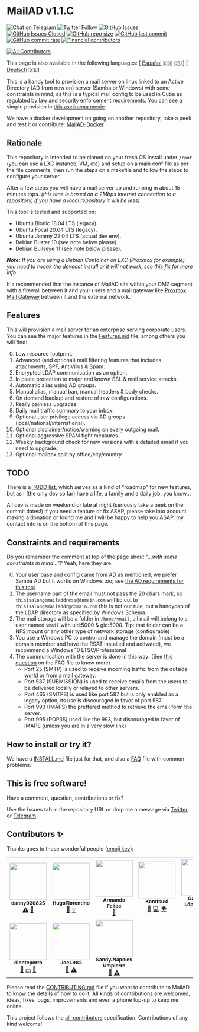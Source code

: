 # MailAD v1.1.C

[![Chat on Telegram](https://img.shields.io/badge/Chat%20on-Telegram-brightgreen?style=flat-square)](https://t.me/MailAD_dev) [![Twitter Follow](https://img.shields.io/twitter/follow/co7wt?label=Follow&style=flat-square)](https://twitter.com/co7wt) [![GitHub Issues](https://img.shields.io/github/issues/stdevPavelmc/mailad?style=flat-square)](https://github.com/stdevPavelmc/mailad/issues) [![GitHub Issues Closed](https://img.shields.io/github/issues-closed/stdevPavelmc/mailad?style=flat-square)](https://github.com/stdevPavelmc/mailad/issues?q=is%3Aissue+is%3Aclosed) [![GitHub repo size](https://img.shields.io/github/repo-size/stdevPavelmc/mailad?style=flat-square)](https://github.com/stdevPavelmc/mailad/archive/master.zip) [![GitHub last commit](https://img.shields.io/github/last-commit/stdevPavelmc/mailad?style=flat-square)](https://github.com/stdevPavelmc/mailad/commits/master) [![GitHub commit rate](https://img.shields.io/github/commit-activity/m/stdevPavelmc/mailad?style=flat-square)](https://github.com/stdevPavelmc/mailad/commits/master) [![Financial contributors](https://opencollective.com/mailad/tiers/badge.svg)](https://opencollective.com/mailad)

<!-- ALL-CONTRIBUTORS-BADGE:START - Do not remove or modify this section -->
[![All Contributors](https://img.shields.io/badge/all_contributors-10-orange.svg?style=flat-square)](#contributors-)
<!-- ALL-CONTRIBUTORS-BADGE:END -->

This page is also available in the following languages: [ [Español](i18n/README.es.md) 🇪🇸 🇨🇺] [ [Deutsch](i18n/README.de.md) 🇩🇪]

This is a handy tool to provision a mail server on linux linked to an Active Directory (AD from now on) server (Samba or Windows) with some constraints in mind, as this is a typical mail config to be used in Cuba as regulated by law and security enforcement requirements. You can see a simple provision in [this asciinema movie](https://asciinema.org/a/fD1LuVLfeb8RPCHOIgbR1J9d8).

We have a docker development on going on another repository, take a peek and test it or contribute: [MailAD-Docker](https://github.com/stdevPavelmc/mailad-docker/)

## Rationale

This repository is intended to be cloned on your fresh OS install under `/root` (you can use a LXC instance, VM, etc) and setup on a main conf file as per the file comments, then run the steps on a makefile and follow the steps to configure your server.

After a few steps you will have a mail server up and running in about 15 minutes tops. _(this time is based on a 2Mbps internet connection to a repository, if you have a local repository it will be less)_

This tool is tested and supported on:

- Ubuntu Bionic 18.04 LTS (legacy).
- Ubuntu Focal 20.04 LTS (legacy).
- Ubuntu Jammy 22.04 LTS (actual dev env).
- Debian Buster 10 (see note below please).
- Debian Bullseye 11 (see note below please).

_**Note:** If you are using a Debian Container on LXC (Proxmox for example) you need to tweak the dovecot install or it will not work, see [this fix](https://serverfault.com/questions/976250/dovecot-lxc-apparmor-denied-buster) for more info_

It's recommended that the instance of MailAD sits within your DMZ segment with a firewall between it and your users and a mail gateway like [Proxmox Mail Gateway](https://www.proxmox.com/en/proxmox-mail-gateway) between it and the external network.

## Features

This will provision a mail server for an enterprise serving corporate users. You can see the major features in the [Features.md](Features.md) file, among others you will find:

0. Low resource footprint.
0. Advanced (and optional) mail filtering features that includes attachments, SPF, AntiVirus & Spam.
0. Encrypted LDAP communication as an option.
0. In place protection to major and known SSL & mail service attacks.
0. Automatic alias using AD groups.
0. Manual alias, manual ban, manual headers & body checks.
0. On demand backup and restore of raw configurations.
0. Really painless upgrades.
0. Daily mail traffic summary to your inbox.
0. Optional user privilege access via AD groups (local/national/international).
0. Optional disclaimer/notice/warning on every outgoing mail.
0. Optional aggressive SPAM fight measures.
0. Weekly background check for new versions with a detailed email if you need to upgrade.
0. Optional mailbox split by office/city/country

## TODO

There is a [TODO list](TODO.md), which serves as a kind of "roadmap" for new features, but as I (the only dev so far) have a life, a family and a daily job, you know...

All dev is made on weekend or late at night (seriously take a peek on the commit dates!) if you need a feature or fix ASAP, please take into account making a donation or found me and I will be happy to help you ASAP, my contact info is on the bottom of this page.

## Constraints and requirements

Do you remember the comment at top of the page about _"...with some constraints in mind..."?_ Yeah, here they are:

0. Your user base and config came from AD as mentioned, we prefer Samba AD but it works on Windows too; see [the AD requirements for this tool](AD_Requirements.md)
0. The username part of the email must not pass the 20 chars mark, so `thisisalongemailaddress@domain.com` will be cut to `thisisalongemailaddr@domain.com` this is not our rule, but a handycap of the LDAP directory as specified by Windows Schema.
0. The mail storage will be a folder in `/home/vmail`, all mail will belong to a user named `vmail` with uid:5000 & gid:5000. Tip: that folder can be a NFS mount or any other type of network storage (configurable)
0. You use a Windows PC to control and manage the domain (must be a domain member and have the RSAT installed and activated), we recommend a Windows 10 LTSC/Professional
0. The communication with the server is done in this way: (See [this question](FAQ.md#what-ports-i-need-to-get-open-to-make-sure-the-servers-works-ok) on the FAQ file to know more)
    - Port 25 (SMTP) is used to receive incoming traffic from the outside world or from a mail gateway.
    - Port 587 (SUBMISSION) is used to receive emails from the users to be delivered locally or relayed to other servers.
    - Port 465 (SMTPS) is used like port 587 but is only enabled as a legacy option, its use is discouraged in favor of port 587.
    - Port 993 (IMAPS) the preffered method to retrieve the email form the server.
    - Port 995 (POP3S) used like the 993, but discouraged in favor of IMAPS (unless you are in a very slow link)

## How to install or try it?

We have a [INSTALL.md](INSTALL.md) file just for that, and also a [FAQ](FAQ.md) file with common problems.

## This is free software!

Have a comment, question, contributions or fix?

Use the Issues tab in the repository URL or drop me a message via [Twitter](https://twitter.com/co7wt) or [Telegram](https://t.me/pavelmc)

## Contributors ✨

Thanks goes to these wonderful people ([emoji key](https://allcontributors.org/docs/en/emoji-key)):

<!-- ALL-CONTRIBUTORS-LIST:START - Do not remove or modify this section -->
<!-- prettier-ignore-start -->
<!-- markdownlint-disable -->
<table>
  <tr>
    <td align="center"><a href="https://github.com/danny920825"><img src="https://avatars2.githubusercontent.com/u/33090194?v=4?s=100" width="100px;" alt=""/><br /><sub><b>danny920825</b></sub></a><br /><a href="https://github.com/stdevPavelmc/mailad/commits?author=danny920825" title="Tests">⚠️</a> <a href="#ideas-danny920825" title="Ideas, Planning, & Feedback">🤔</a></td>
    <td align="center"><a href="https://github.com/HugoFlorentino"><img src="https://avatars0.githubusercontent.com/u/11479345?v=4?s=100" width="100px;" alt=""/><br /><sub><b>HugoFlorentino</b></sub></a><br /><a href="#ideas-HugoFlorentino" title="Ideas, Planning, & Feedback">🤔</a> <a href="#example-HugoFlorentino" title="Examples">💡</a></td>
    <td align="center"><a href="https://www.sysadminsdecuba.com"><img src="https://avatars1.githubusercontent.com/u/12705691?v=4?s=100" width="100px;" alt=""/><br /><sub><b>Armando Felipe</b></sub></a><br /><a href="#ideas-armandofcom" title="Ideas, Planning, & Feedback">🤔</a></td>
    <td align="center"><a href="https://github.com/Koratsuki"><img src="https://avatars0.githubusercontent.com/u/20727446?v=4?s=100" width="100px;" alt=""/><br /><sub><b>Koratsuki</b></sub></a><br /><a href="#ideas-Koratsuki" title="Ideas, Planning, & Feedback">🤔</a> <a href="https://github.com/stdevPavelmc/mailad/commits?author=Koratsuki" title="Code">💻</a> <a href="#translation-Koratsuki" title="Translation">🌍</a></td>
    <td align="center"><a href="http://www.daxslab.com"><img src="https://avatars0.githubusercontent.com/u/13596248?v=4?s=100" width="100px;" alt=""/><br /><sub><b>Gabriel A. López López</b></sub></a><br /><a href="#translation-glpzzz" title="Translation">🌍</a></td>
    <td align="center"><a href="https://github.com/oneohthree"><img src="https://avatars0.githubusercontent.com/u/7398832?v=4?s=100" width="100px;" alt=""/><br /><sub><b>oneohthree</b></sub></a><br /><a href="#ideas-oneohthree" title="Ideas, Planning, & Feedback">🤔</a></td>
    <td align="center"><a href="http://iskra.ml"><img src="https://avatars3.githubusercontent.com/u/6555851?v=4?s=100" width="100px;" alt=""/><br /><sub><b>Eddy Ernesto del Valle Pino</b></sub></a><br /><a href="https://github.com/stdevPavelmc/mailad/commits?author=edelvalle" title="Documentation">📖</a></td>
  </tr>
  <tr>
    <td align="center"><a href="https://github.com/dienteperro"><img src="https://avatars.githubusercontent.com/u/5240140?v=4?s=100" width="100px;" alt=""/><br /><sub><b>dienteperro</b></sub></a><br /><a href="https://github.com/stdevPavelmc/mailad/commits?author=dienteperro" title="Documentation">📖</a> <a href="#financial-dienteperro" title="Financial">💵</a> <a href="#ideas-dienteperro" title="Ideas, Planning, & Feedback">🤔</a></td>
    <td align="center"><a href="http://jjrweb.byethost8.com/"><img src="https://avatars.githubusercontent.com/u/11667019?v=4?s=100" width="100px;" alt=""/><br /><sub><b>Joe1962</b></sub></a><br /><a href="#ideas-Joe1962" title="Ideas, Planning, & Feedback">🤔</a> <a href="https://github.com/stdevPavelmc/mailad/commits?author=Joe1962" title="Tests">⚠️</a></td>
    <td align="center"><a href="https://github.com/sandy-cmg"><img src="https://avatars.githubusercontent.com/u/101523070?v=4?s=100" width="100px;" alt=""/><br /><sub><b>Sandy Napoles Umpierre</b></sub></a><br /><a href="#ideas-sandy-cmg" title="Ideas, Planning, & Feedback">🤔</a> <a href="https://github.com/stdevPavelmc/mailad/commits?author=sandy-cmg" title="Tests">⚠️</a></td>
  </tr>
</table>

<!-- markdownlint-restore -->
<!-- prettier-ignore-end -->

<!-- ALL-CONTRIBUTORS-LIST:END -->

Please read the [CONTRIBUTING.md](CONTRIBUTING.md) file if you want to contribute to MailAD to know the details of how to do it. All kinds of contributions are welcomed, ideas, fixes, bugs, improvements and even a phone top-up to keep me online.

This project follows the [all-contributors](https://github.com/all-contributors/all-contributors) specification. Contributions of any kind welcome!
